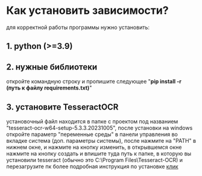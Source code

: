 <h1>Как установить зависимости?</h1>
для корректной работы программы нужно установить:
<h2>1. python (>=3.9)</h2>
<h2>2. нужные библиотеки</h2>
откройте командную строку и пропишите следующее "<strong>pip install -r (путь к файлу requirements.txt)</strong>"
<h2>3. установите TesseractOCR</h2>
установочный файл находится в папке с проектом под названием "tesseract-ocr-w64-setup-5.3.3.20231005", после установки
на windows откройте параметр "переменные среды" в панели управления во вкладке система (доп. параметры системы),
после нажмите на "PATH" в нижнем окне, и нажмите на кнопку изменить, в открывшемся окне нажмите на кнопку создать и
впишите туда путь к папке, в которую вы установили tesseract (обычно это C:\Program Files\Tesseract-OCR) и перезагрузите пк
более подробная инструкция по установке <a href="https://medium.com/@marioruizgonzalez.mx/how-install-tesseract-orc-and-pytesseract-on-windows-68f011ad8b9b">клик</a>